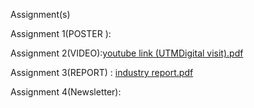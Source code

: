 Assignment(s)

Assignment 1(POSTER ):<br/>

Assignment 2(VIDEO):[youtube link (UTMDigital visit).pdf](https://github.com/user-attachments/files/18312997/youtube.link.UTMDigital.visit.pdf) <br/>

Assignment 3(REPORT) : [industry report.pdf](https://github.com/user-attachments/files/18313007/industry.report.pdf)

Assignment 4(Newsletter):



